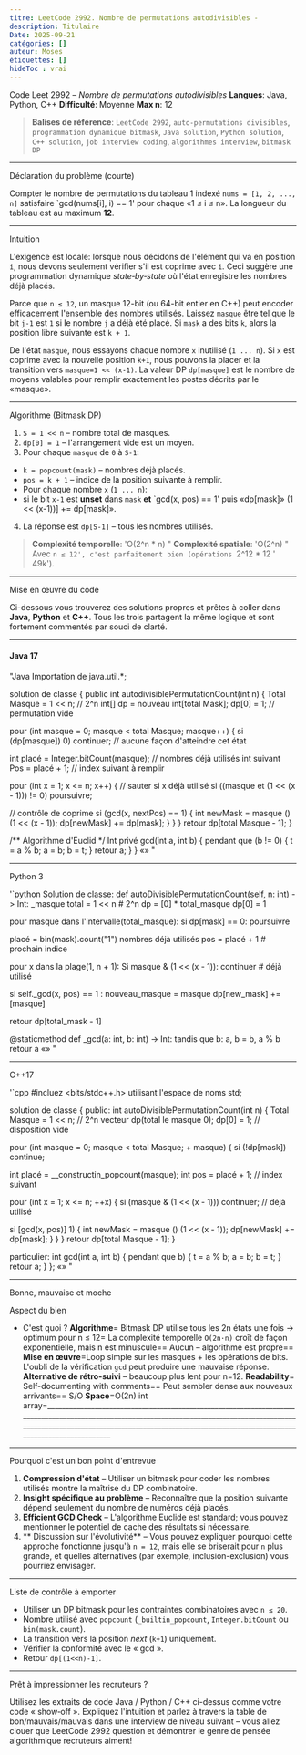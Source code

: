 ```yaml
---
titre: LeetCode 2992. Nombre de permutations autodivisibles -
description: Titulaire
Date: 2025-09-21
catégories: []
auteur: Moses
étiquettes: []
hideToc : vrai
---
```

Code Leet 2992 – *Nombre de permutations autodivisibles*
**Langues**: Java, Python, C++
**Difficulté**: Moyenne
**Max n**: 12

> **Balises de référence**:
> `LeetCode 2992`, `auto-permutations divisibles`, `programmation dynamique bitmask`, `Java solution`, `Python solution`, `C++ solution`, `job interview coding`, `algorithmes interview`, `bitmask DP`

---

Déclaration du problème (courte)

Compter le nombre de permutations du tableau 1 indexé `nums = [1, 2, ..., n]` satisfaire
`gcd(nums[i], i) == 1' pour chaque «1 ≤ i ≤ n».
La longueur du tableau est au maximum **12**.

---

Intuition

L'exigence est locale: lorsque nous décidons de l'élément qui va en position `i`, nous devons seulement vérifier s'il est coprime avec `i`.
Ceci suggère une programmation dynamique *state‐by‐state* où l'état enregistre les nombres déjà placés.

Parce que `n ≤ 12`, un masque 12-bit (ou 64-bit entier en C++) peut encoder efficacement l'ensemble des nombres utilisés.
Laissez `masque` être tel que le bit `j‐1` est `1` si le nombre `j` a déjà été placé.
Si `mask` a des bits `k`, alors la position libre suivante est `k + 1`.

De l'état `masque`, nous essayons chaque nombre `x` inutilisé (`1 ... n`).
Si `x` est coprime avec la nouvelle position `k+1`, nous pouvons la placer et la transition vers `masque=1 << (x-1)`.
La valeur DP `dp[masque]` est le nombre de moyens valables pour remplir exactement les postes décrits par le «masque».

---

Algorithme (Bitmask DP)

1. `S = 1 << n` – nombre total de masques.
2. `dp[0] = 1` – l'arrangement vide est un moyen.
3. Pour chaque `masque` de `0` à `S-1`:
* `k = popcount(mask)` – nombres déjà placés.
* `pos = k + 1` – indice de la position suivante à remplir.
* Pour chaque nombre `x` (`1 ... n`):
* si le bit `x-1` est **unset** dans `mask` **et** `gcd(x, pos) == 1'
puis «dp[mask]» (1 << (x-1))] += dp[mask]».
4. La réponse est `dp[S-1]` – tous les nombres utilisés.

> **Complexité temporelle**: 'O(2^n * n) "
> **Complexité spatiale**: 'O(2^n) "
> Avec `n ≤ 12', c'est parfaitement bien (opérations `2^12 * 12 ' 49k').

---

Mise en œuvre du code

Ci-dessous vous trouverez des solutions propres et prêtes à coller dans **Java**, **Python** et **C++**.
Tous les trois partagent la même logique et sont fortement commentés par souci de clarté.

---

#### Java 17

"Java
Importation de java.util.*;

solution de classe {
public int autodivisiblePermutationCount(int n) {
Total Masque = 1 << n; // 2^n
int[] dp = nouveau int[total Mask];
dp[0] = 1; // permutation vide

pour (int masque = 0; masque < total Masque; masque++) {
si (dp[masque]) 0) continuer; // aucune façon d'atteindre cet état

int placé = Integer.bitCount(masque); // nombres déjà utilisés
int suivant Pos = placé + 1; // index suivant à remplir

pour (int x = 1; x <= n; x++) {
// sauter si x déjà utilisé
si ((masque et (1 << (x - 1))) != 0) poursuivre;

// contrôle de coprime
si (gcd(x, nextPos) == 1) {
int newMask = masque () (1 << (x - 1));
dp[newMask] += dp[mask];
}
}
}
retour dp[total Masque - 1];
}

/** Algorithme d'Euclid */
Int privé gcd(int a, int b) {
pendant que (b != 0) {
t = a % b;
a = b;
b = t;
}
retour a;
}
}
«» "

---

Python 3

'`python
Solution de classe:
def autoDivisiblePermutationCount(self, n: int) -> Int:
_masque total = 1 << n # 2^n
dp = [0] * total_masque
dp[0] = 1

pour masque dans l'intervalle(total_masque):
si dp[mask] == 0:
poursuivre

placé = bin(mask).count("1") nombres déjà utilisés
pos = placé + 1 # prochain indice

pour x dans la plage(1, n + 1):
Si masque & (1 << (x - 1)):
continuer # déjà utilisé

si self._gcd(x, pos) == 1 :
nouveau_masque = masque
dp[new_mask] += [masque]

retour dp[total_mask - 1]

@staticmethod
def _gcd(a: int, b: int) -> Int:
tandis que b:
a, b = b, a % b
retour a
«» "

---

C++17

'`cpp
#incluez <bits/stdc++.h>
utilisant l'espace de noms std;

solution de classe {
public:
int autoDivisiblePermutationCount(int n) {
Total Masque = 1 << n; // 2^n
vecteur<int> dp(total le masque 0);
dp[0] = 1; // disposition vide

pour (int masque = 0; masque < total Masque; + masque) {
si (!dp[mask]) continue;

int placé = __constructin_popcount(masque);
int pos = placé + 1; // index suivant

pour (int x = 1; x <= n; ++x) {
si (masque & (1 << (x - 1))) continuer; // déjà utilisé

si [gcd(x, pos)] 1) {
int newMask = masque () (1 << (x - 1));
dp[newMask] += dp[mask];
}
}
}
retour dp[total Masque - 1];
}

particulier:
int gcd(int a, int b) {
pendant que b) {
t = a % b;
a = b;
b = t;
}
retour a;
}
};
«» "

---

Bonne, mauvaise et moche

Aspect du bien
- C'est quoi ?
**Algorithme**= Bitmask DP utilise tous les 2n états une fois → optimum pour n ≤ 12= La complexité temporelle `O(2n·n)` croît de façon exponentielle, mais n est minuscule== Aucun – algorithme est propre==
**Mise en œuvre**=Loop simple sur les masques + les opérations de bits. L'oubli de la vérification `gcd` peut produire une mauvaise réponse.
**Alternative de rétro-suivi** – beaucoup plus lent pour n=12.
**Readability**= Self-documenting with comments== Peut sembler dense aux nouveaux arrivants== S/O
**Space**=O(2n) int array=__________________________________________________________________________________________________________________________________________________________________________________________________________________________________________________

---

Pourquoi c'est un bon point d'entrevue

1. **Compression d'état** – Utiliser un bitmask pour coder les nombres utilisés montre la maîtrise du DP combinatoire.
2. **Insight spécifique au problème** – Reconnaître que la position suivante dépend seulement du nombre de numéros déjà placés.
3. **Efficient GCD Check** – L'algorithme Euclide est standard; vous pouvez mentionner le potentiel de cache des résultats si nécessaire.
4. ** Discussion sur l'évolutivité** – Vous pouvez expliquer pourquoi cette approche fonctionne jusqu'à `n = 12`, mais elle se briserait pour `n` plus grande, et quelles alternatives (par exemple, inclusion-exclusion) vous pourriez envisager.

---

Liste de contrôle à emporter

- Utiliser un DP bitmask pour les contraintes combinatoires avec `n ≤ 20`.
- Nombre utilisé avec `popcount` (`_builtin_popcount`, `Integer.bitCount` ou `bin(mask.count`).
- La transition vers la position *next* (`k+1`) uniquement.
- Vérifier la conformité avec le « gcd ».
- Retour `dp[(1<<n)-1]`.

---

Prêt à impressionner les recruteurs ?

Utilisez les extraits de code Java / Python / C++ ci-dessus comme votre code « show‐off ».
Expliquez l'intuition et parlez à travers la table de bon/mauvais/mauvais dans une interview de niveau suivant – vous allez clouer que LeetCode 2992 question et démontrer le genre de pensée algorithmique recruteurs aiment!